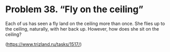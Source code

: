 # Problem 38. “Fly on the ceiling”

Each of us has seen a fly land on the ceiling more than once. She flies up to the ceiling, naturally, with her back up. However, how does she sit on the ceiling?

(https://www.trizland.ru/tasks/1517/)